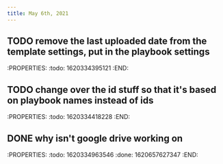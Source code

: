 ```yaml
---
title: May 6th, 2021
---
```


## TODO remove the last uploaded date from the template settings, put in the playbook settings
:PROPERTIES:
:todo: 1620334395121
:END:
## TODO change over the id stuff so that it's based on playbook names instead of ids
:PROPERTIES:
:todo: 1620334418228
:END:
## DONE why isn't google drive working on
:PROPERTIES:
:todo: 1620334963546
:done: 1620657627347
:END:
